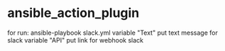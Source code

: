 # ansible_action_plugin
for run:
ansible-playbook slack.yml
variable "Text" put text message for slack
variable "API" put link for webhook slack
